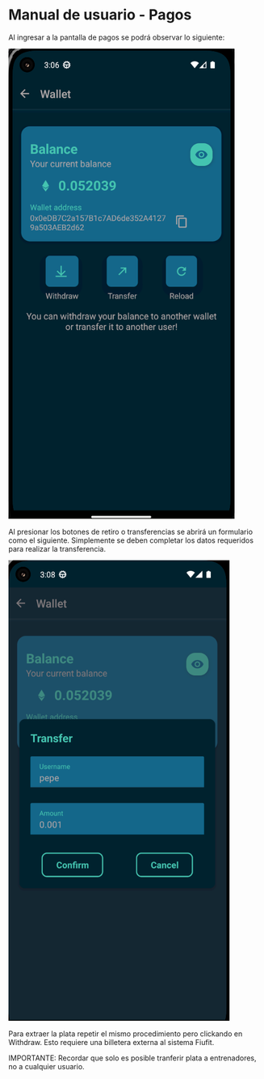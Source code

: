 # Manual de usuario - Pagos

Al ingresar a la pantalla de pagos se podrá observar lo siguiente:

![Pagos](../manual_images/payments_1.png)

Al presionar los botones de retiro o transferencias se abrirá un formulario como el siguiente. Simplemente se deben completar los datos requeridos para realizar la transferencia.

![Pagos](../manual_images/payments_2.png)

Para extraer la plata repetir el mismo procedimiento pero clickando en Withdraw. Esto requiere una billetera externa 
al sistema Fiufit.

IMPORTANTE: Recordar que solo es posible tranferir plata a entrenadores, no a cualquier usuario.